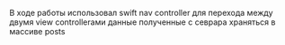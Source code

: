 В ходе работы использовал swift 
nav controller для перехода между двумя view controllerами 
данные полученные с севрара храняться в массиве posts
